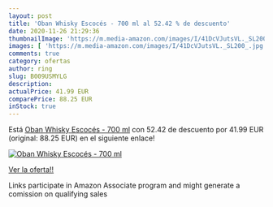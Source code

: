 ```yaml
---
layout: post
title: 'Oban Whisky Escocés - 700 ml al 52.42 % de descuento'
date: 2020-11-26 21:29:36
thumbnailImage: 'https://m.media-amazon.com/images/I/41DcVJutsVL._SL200_.jpg'
images: [ 'https://m.media-amazon.com/images/I/41DcVJutsVL._SL200_.jpg' ]
comments: true
category: ofertas
author: ring
slug: B009USMYLG
description:
actualPrice: 41.99 EUR
comparePrice: 88.25 EUR
inStock: true
---
```


Está [Oban Whisky Escocés - 700 ml](https://www.amazon.es/dp/B009USMYLG/?tag=tolees-21) con 52.42 de descuento por 41.99 EUR (original: 88.25 EUR) en el siguiente enlace!

[![Oban Whisky Escocés - 700 ml](https://m.media-amazon.com/images/I/41DcVJutsVL._SL200_.jpg)](https://www.amazon.es/dp/B009USMYLG/?tag=tolees-21)

[Ver la oferta!!](https://www.amazon.es/dp/B009USMYLG/?tag=tolees-21)

Links participate in Amazon Associate program and might generate a comission on qualifying sales


